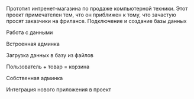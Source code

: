 Прототип интренет-магазина по продаже компьютерной техники. 
Этот проект примечателен тем, что он приближен к тому, что зачастую просят заказчики на фрилансе.
Подключение и создание базы данных

Работа с данными

Встроенная админка

Загрузка данных в базу из файлов

Пользователь + товар = корзина

Собственная админка

Интеграция нового приложения в проект
